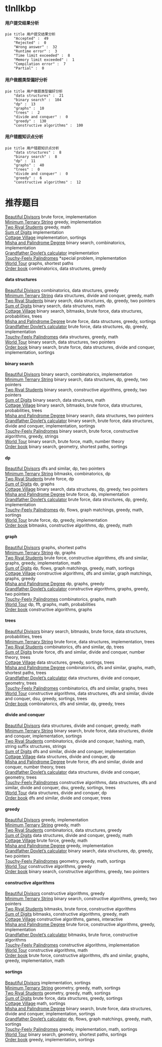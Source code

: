 # tlnllkbp
<!-- tabs:start -->
#### **用户提交结果分析**

```mermaid
pie title 用户提交结果分析
    "Accepted" :  49
    "Rejected" :  0
    "Wrong answer" :  32
    "Runtime error" :  3
    "Time limit exceeded" :  8
    "Memory limit exceeded" :  1
    "Compilation error" :  7
    "Partial" :  0
```
#### **用户做题类型偏好分析**

```mermaid
pie title 用户做题类型偏好分析
    "data structures" :  21
    "binary search" :  104
    "dp" :  13
    "graphs" :  10
    "trees" :  2
    "divide and conquer" :  0
    "greedy" :  130
    "constructive algorithms" :  100
```
#### **用户错题知识点分析**

```mermaid
pie title 用户错题知识点分析
    "data structures" :  8
    "binary search" :  8
    "dp" :  11
    "graphs" :  40
    "trees" :  0
    "divide and conquer" :  0
    "greedy" :  6
    "constructive algorithms" :  12
```
<!-- tabs:end -->
# 推荐题目
[Beautiful Divisors](http://codeforces.com/problemset/problem/893/B)		brute force,
                        implementation		  
[Minimum Ternary String](http://codeforces.com/problemset/problem/1009/B)		greedy,
                        implementation		  
[Two Rival Students](http://codeforces.com/problemset/problem/1257/A)		greedy,
                        math		  
[Sum of Digits](http://codeforces.com/problemset/problem/102/B)		implementation		  
[Cottage Village](http://codeforces.com/problemset/problem/15/A)		implementation,
                        sortings		  
[Misha and Palindrome Degree](https://codeforces.com/contest/504/problem/C)		binary search,
                        combinatorics,
                        implementation		  
[Grandfather Dovlet’s calculator](http://codeforces.com/problemset/problem/620/B)		implementation		  
[Touchy-Feely Palindromes](http://codeforces.com/problemset/problem/784/D)		*special problem,
                        implementation		  
[World Tour](http://codeforces.com/problemset/problem/666/B)		graphs,
                        shortest paths		  
[Order book](http://codeforces.com/problemset/problem/1028/D)		combinatorics,
                        data structures,
                        greedy		  
<!-- tabs:start -->
#### **data structures**
[Beautiful Divisors](http://codeforces.com/problemset/problem/1028/D)		combinatorics,
                        data structures,
                        greedy		  
[Minimum Ternary String](http://codeforces.com/problemset/problem/1100/F)		data structures,
                        divide and conquer,
                        greedy,
                        math		  
[Two Rival Students](http://codeforces.com/problemset/problem/1492/C)		binary search,
                        data structures,
                        dp,
                        greedy,
                        two pointers		  
[Sum of Digits](http://codeforces.com/problemset/problem/1490/G)		binary search,
                        data structures,
                        math		  
[Cottage Village](http://codeforces.com/problemset/problem/1479/D)		binary search,
                        bitmasks,
                        brute force,
                        data structures,
                        probabilities,
                        trees		  
[Misha and Palindrome Degree](http://codeforces.com/problemset/problem/1497/A)		brute force,
                        data structures,
                        greedy,
                        sortings		  
[Grandfather Dovlet’s calculator](http://codeforces.com/problemset/problem/1491/C)		brute force,
                        data structures,
                        dp,
                        greedy,
                        implementation		  
[Touchy-Feely Palindromes](http://codeforces.com/problemset/problem/1492/B)		data structures,
                        greedy,
                        math		  
[World Tour](http://codeforces.com/problemset/problem/1436/E)		binary search,
                        data structures,
                        two pointers		  
[Order book](http://codeforces.com/problemset/problem/1461/D)		binary search,
                        brute force,
                        data structures,
                        divide and conquer,
                        implementation,
                        sortings		  
#### **binary search**
[Beautiful Divisors](https://codeforces.com/contest/504/problem/C)		binary search,
                        combinatorics,
                        implementation		  
[Minimum Ternary String](http://codeforces.com/problemset/problem/1492/C)		binary search,
                        data structures,
                        dp,
                        greedy,
                        two pointers		  
[Two Rival Students](http://codeforces.com/problemset/problem/1463/D)		binary search,
                        constructive algorithms,
                        greedy,
                        two pointers		  
[Sum of Digits](http://codeforces.com/problemset/problem/1490/G)		binary search,
                        data structures,
                        math		  
[Cottage Village](http://codeforces.com/problemset/problem/1479/D)		binary search,
                        bitmasks,
                        brute force,
                        data structures,
                        probabilities,
                        trees		  
[Misha and Palindrome Degree](http://codeforces.com/problemset/problem/1436/E)		binary search,
                        data structures,
                        two pointers		  
[Grandfather Dovlet’s calculator](http://codeforces.com/problemset/problem/1461/D)		binary search,
                        brute force,
                        data structures,
                        divide and conquer,
                        implementation,
                        sortings		  
[Touchy-Feely Palindromes](http://codeforces.com/problemset/problem/1493/C)		binary search,
                        brute force,
                        constructive algorithms,
                        greedy,
                        strings		  
[World Tour](http://codeforces.com/problemset/problem/1487/D)		binary search,
                        brute force,
                        math,
                        number theory		  
[Order book](http://codeforces.com/problemset/problem/1486/B)		binary search,
                        geometry,
                        shortest paths,
                        sortings		  
#### **dp**
[Beautiful Divisors](https://codeforces.com/contest/506/problem/A)		dfs and similar,
                        dp,
                        two pointers		  
[Minimum Ternary String](http://codeforces.com/problemset/problem/449/D)		bitmasks,
                        combinatorics,
                        dp		  
[Two Rival Students](http://codeforces.com/problemset/problem/1353/F)		brute force,
                        dp		  
[Sum of Digits](http://codeforces.com/problemset/problem/888/F)		dp,
                        graphs		  
[Cottage Village](http://codeforces.com/problemset/problem/1492/C)		binary search,
                        data structures,
                        dp,
                        greedy,
                        two pointers		  
[Misha and Palindrome Degree](https://codeforces.com/contest/1457/problem/C)		brute force,
                        dp,
                        implementation		  
[Grandfather Dovlet’s calculator](http://codeforces.com/problemset/problem/1491/C)		brute force,
                        data structures,
                        dp,
                        greedy,
                        implementation		  
[Touchy-Feely Palindromes](http://codeforces.com/problemset/problem/1437/C)		dp,
                        flows,
                        graph matchings,
                        greedy,
                        math,
                        sortings		  
[World Tour](http://codeforces.com/problemset/problem/1499/B)		brute force,
                        dp,
                        greedy,
                        implementation		  
[Order book](http://codeforces.com/problemset/problem/1491/D)		bitmasks,
                        constructive algorithms,
                        dp,
                        greedy,
                        math		  
#### **graph**
[Beautiful Divisors](http://codeforces.com/problemset/problem/666/B)		graphs,
                        shortest paths		  
[Minimum Ternary String](http://codeforces.com/problemset/problem/888/F)		dp,
                        graphs		  
[Two Rival Students](http://codeforces.com/problemset/problem/1487/C)		brute force,
                        constructive algorithms,
                        dfs and similar,
                        graphs,
                        greedy,
                        implementation,
                        math		  
[Sum of Digits](http://codeforces.com/problemset/problem/1437/C)		dp,
                        flows,
                        graph matchings,
                        greedy,
                        math,
                        sortings		  
[Cottage Village](http://codeforces.com/problemset/problem/1470/D)		constructive algorithms,
                        dfs and similar,
                        graph matchings,
                        graphs,
                        greedy		  
[Misha and Palindrome Degree](http://codeforces.com/problemset/problem/1476/C)		dp,
                        graphs,
                        greedy		  
[Grandfather Dovlet’s calculator](http://codeforces.com/problemset/problem/1304/D)		constructive algorithms,
                        graphs,
                        greedy,
                        two pointers		  
[Touchy-Feely Palindromes](http://codeforces.com/problemset/problem/1475/C)		combinatorics,
                        graphs,
                        math		  
[World Tour](http://codeforces.com/problemset/problem/553/E)		dp,
                        fft,
                        graphs,
                        math,
                        probabilities		  
[Order book](http://codeforces.com/problemset/problem/1495/C)		constructive algorithms,
                        graphs		  
#### **trees**
[Beautiful Divisors](http://codeforces.com/problemset/problem/1479/D)		binary search,
                        bitmasks,
                        brute force,
                        data structures,
                        probabilities,
                        trees		  
[Minimum Ternary String](http://codeforces.com/problemset/problem/1511/C)		brute force,
                        data structures,
                        implementation,
                        trees		  
[Two Rival Students](http://codeforces.com/problemset/problem/1499/F)		combinatorics,
                        dfs and similar,
                        dp,
                        trees		  
[Sum of Digits](http://codeforces.com/problemset/problem/1491/E)		brute force,
                        dfs and similar,
                        divide and conquer,
                        number theory,
                        trees		  
[Cottage Village](http://codeforces.com/problemset/problem/1466/D)		data structures,
                        greedy,
                        sortings,
                        trees		  
[Misha and Palindrome Degree](http://codeforces.com/problemset/problem/1495/D)		combinatorics,
                        dfs and similar,
                        graphs,
                        math,
                        shortest paths,
                        trees		  
[Grandfather Dovlet’s calculator](http://codeforces.com/problemset/problem/1303/G)		data structures,
                        divide and conquer,
                        geometry,
                        trees		  
[Touchy-Feely Palindromes](http://codeforces.com/problemset/problem/1454/E)		combinatorics,
                        dfs and similar,
                        graphs,
                        trees		  
[World Tour](http://codeforces.com/problemset/problem/1494/D)		constructive algorithms,
                        data structures,
                        dfs and similar,
                        divide and conquer,
                        dsu,
                        greedy,
                        sortings,
                        trees		  
[Order book](http://codeforces.com/problemset/problem/1292/C)		combinatorics,
                        dfs and similar,
                        dp,
                        greedy,
                        trees		  
#### **divide and conquer**
[Beautiful Divisors](http://codeforces.com/problemset/problem/1100/F)		data structures,
                        divide and conquer,
                        greedy,
                        math		  
[Minimum Ternary String](http://codeforces.com/problemset/problem/1461/D)		binary search,
                        brute force,
                        data structures,
                        divide and conquer,
                        implementation,
                        sortings		  
[Two Rival Students](http://codeforces.com/problemset/problem/1466/G)		combinatorics,
                        divide and conquer,
                        hashing,
                        math,
                        string suffix structures,
                        strings		  
[Sum of Digits](http://codeforces.com/problemset/problem/1490/D)		dfs and similar,
                        divide and conquer,
                        implementation		  
[Cottage Village](https://codeforces.com/contest/1483/problem/C)		data structures,
                        divide and conquer,
                        dp		  
[Misha and Palindrome Degree](http://codeforces.com/problemset/problem/1491/E)		brute force,
                        dfs and similar,
                        divide and conquer,
                        number theory,
                        trees		  
[Grandfather Dovlet’s calculator](http://codeforces.com/problemset/problem/1303/G)		data structures,
                        divide and conquer,
                        geometry,
                        trees		  
[Touchy-Feely Palindromes](http://codeforces.com/problemset/problem/1494/D)		constructive algorithms,
                        data structures,
                        dfs and similar,
                        divide and conquer,
                        dsu,
                        greedy,
                        sortings,
                        trees		  
[World Tour](http://codeforces.com/problemset/problem/1482/E)		data structures,
                        divide and conquer,
                        dp		  
[Order book](http://codeforces.com/problemset/problem/566/C)		dfs and similar,
                        divide and conquer,
                        trees		  
#### **greedy**
[Beautiful Divisors](http://codeforces.com/problemset/problem/1009/B)		greedy,
                        implementation		  
[Minimum Ternary String](http://codeforces.com/problemset/problem/1257/A)		greedy,
                        math		  
[Two Rival Students](http://codeforces.com/problemset/problem/1028/D)		combinatorics,
                        data structures,
                        greedy		  
[Sum of Digits](http://codeforces.com/problemset/problem/1100/F)		data structures,
                        divide and conquer,
                        greedy,
                        math		  
[Cottage Village](https://codeforces.com/contest/1300/problem/C)		brute force,
                        greedy,
                        math		  
[Misha and Palindrome Degree](http://codeforces.com/problemset/problem/1454/C)		greedy,
                        implementation		  
[Grandfather Dovlet’s calculator](http://codeforces.com/problemset/problem/1492/C)		binary search,
                        data structures,
                        dp,
                        greedy,
                        two pointers		  
[Touchy-Feely Palindromes](https://codeforces.com/contest/1496/problem/C)		geometry,
                        greedy,
                        math,
                        sortings		  
[World Tour](http://codeforces.com/problemset/problem/1493/A)		constructive algorithms,
                        greedy		  
[Order book](http://codeforces.com/problemset/problem/1463/D)		binary search,
                        constructive algorithms,
                        greedy,
                        two pointers		  
#### **constructive algorithms**
[Beautiful Divisors](http://codeforces.com/problemset/problem/1493/A)		constructive algorithms,
                        greedy		  
[Minimum Ternary String](http://codeforces.com/problemset/problem/1463/D)		binary search,
                        constructive algorithms,
                        greedy,
                        two pointers		  
[Two Rival Students](https://codeforces.com/contest/1456/problem/B)		bitmasks,
                        brute force,
                        constructive algorithms		  
[Sum of Digits](http://codeforces.com/problemset/problem/1492/D)		bitmasks,
                        constructive algorithms,
                        greedy,
                        math		  
[Cottage Village](https://codeforces.com/contest/1504/problem/D)		constructive algorithms,
                        games,
                        interactive		  
[Misha and Palindrome Degree](https://codeforces.com/contest/1483/problem/A)		brute force,
                        constructive algorithms,
                        greedy,
                        implementation		  
[Grandfather Dovlet’s calculator](https://codeforces.com/contest/1457/problem/D)		bitmasks,
                        brute force,
                        constructive algorithms		  
[Touchy-Feely Palindromes](http://codeforces.com/problemset/problem/1513/A)		constructive algorithms,
                        implementation		  
[World Tour](http://codeforces.com/problemset/problem/1473/C)		constructive algorithms,
                        math		  
[Order book](http://codeforces.com/problemset/problem/1487/C)		brute force,
                        constructive algorithms,
                        dfs and similar,
                        graphs,
                        greedy,
                        implementation,
                        math		  
#### **sortings**
[Beautiful Divisors](http://codeforces.com/problemset/problem/15/A)		implementation,
                        sortings		  
[Minimum Ternary String](https://codeforces.com/contest/1496/problem/C)		geometry,
                        greedy,
                        math,
                        sortings		  
[Two Rival Students](http://codeforces.com/problemset/problem/1495/A)		geometry,
                        greedy,
                        math,
                        sortings		  
[Sum of Digits](http://codeforces.com/problemset/problem/1497/A)		brute force,
                        data structures,
                        greedy,
                        sortings		  
[Cottage Village](http://codeforces.com/problemset/problem/1427/A)		math,
                        sortings		  
[Misha and Palindrome Degree](http://codeforces.com/problemset/problem/1461/D)		binary search,
                        brute force,
                        data structures,
                        divide and conquer,
                        implementation,
                        sortings		  
[Grandfather Dovlet’s calculator](http://codeforces.com/problemset/problem/1437/C)		dp,
                        flows,
                        graph matchings,
                        greedy,
                        math,
                        sortings		  
[Touchy-Feely Palindromes](http://codeforces.com/problemset/problem/1473/A)		greedy,
                        implementation,
                        math,
                        sortings		  
[World Tour](http://codeforces.com/problemset/problem/1486/B)		binary search,
                        geometry,
                        shortest paths,
                        sortings		  
[Order book](http://codeforces.com/problemset/problem/1480/B)		greedy,
                        implementation,
                        sortings		  
<!-- tabs:end -->
